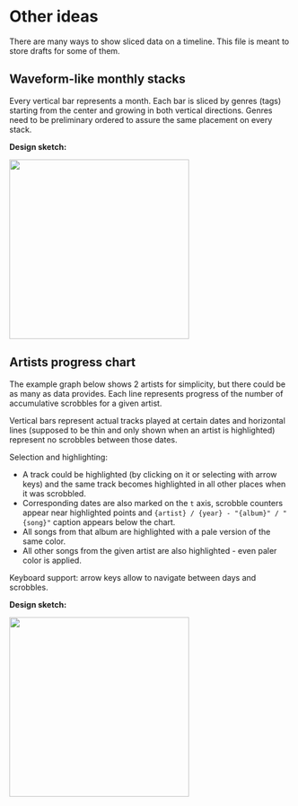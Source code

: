 # Other ideas

There are many ways to show sliced data on a timeline. This file is meant to store drafts for some of them.

## Waveform-like monthly stacks

Every vertical bar represents a month. Each bar is sliced by genres (tags) starting from the center and growing in both vertical directions. Genres need to be preliminary ordered to assure the same placement on every stack.

**Design sketch:**

<a href="https://user-images.githubusercontent.com/2470363/65829987-9b0b3a00-e2ab-11e9-8eac-ed497a2e7c03.jpg">
  <img width="320" src="https://user-images.githubusercontent.com/2470363/65829987-9b0b3a00-e2ab-11e9-8eac-ed497a2e7c03.jpg" />
</a>

## Artists progress chart

The example graph below shows 2 artists for simplicity, but there could be as many as data provides. Each line represents progress of the number of accumulative scrobbles for a given artist.

Vertical bars represent actual tracks played at certain dates and horizontal lines (supposed to be thin and only shown when an artist is highlighted) represent no scrobbles between those dates.

Selection and highlighting:

* A track could be highlighted (by clicking on it or selecting with arrow keys) and the same track becomes highlighted in all other places when it was scrobbled.
* Corresponding dates are also marked on the `t` axis, scrobble counters appear near highlighted points and `{artist} / {year} - "{album}" / "{song}"` caption appears below the chart.
* All songs from that album are highlighted with a pale version of the same color.
* All other songs from the given artist are also highlighted - even paler color is applied.

Keyboard support: arrow keys allow to navigate between days and scrobbles.

**Design sketch:**

<a href="https://user-images.githubusercontent.com/2470363/58372852-60237f00-7f24-11e9-9e55-f0ed29e98d1b.jpg">
  <img width="320" src="https://user-images.githubusercontent.com/2470363/58372852-60237f00-7f24-11e9-9e55-f0ed29e98d1b.jpg" />
</a>
